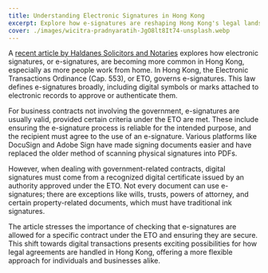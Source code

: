 ```yaml
---
title: Understanding Electronic Signatures in Hong Kong
excerpt: Explore how e-signatures are reshaping Hong Kong's legal landscape, as discussed by Haldanes Solicitors.
cover: ./images/wicitra-pradnyaratih-JgO8lt8It74-unsplash.webp
---
```


A [recent article by Haldanes Solicitors and Notaries](https://www.lexology.com/library/document?tk=eyJ0eXAiOiJKV1QiLCJhbGciOiJIUzUxMiJ9.eyJleHAiOjE3NDEwMzc3MTYsImRhdGEiOnsiRG9jdW1lbnRHdWlkIjoiMzM2MTM3NTEtYTA4MS00OTJhLWIzNDAtZWQyYjg3MjZlNzIxIiwiQ29udGFjdEd1aWQiOiIwMDAwMDAwMC0wMDAwLTAwMDAtMDAwMC0wMDAwMDAwMDAwMDAiLCJCeXBhc3NMb2dpbiIsIzPdeWVBgkmlpbiIHiiaWXytBolkxy3ModYJ0Vtue6TNsuKTZTFRFSKp) explores how electronic signatures, or e-signatures, are becoming more common in Hong Kong, especially as more people work from home. In Hong Kong, the Electronic Transactions Ordinance (Cap. 553), or ETO, governs e-signatures. This law defines e-signatures broadly, including digital symbols or marks attached to electronic records to approve or authenticate them.

For business contracts not involving the government, e-signatures are usually valid, provided certain criteria under the ETO are met. These include ensuring the e-signature process is reliable for the intended purpose, and the recipient must agree to the use of an e-signature. Various platforms like DocuSign and Adobe Sign have made signing documents easier and have replaced the older method of scanning physical signatures into PDFs.

However, when dealing with government-related contracts, digital signatures must come from a recognized digital certificate issued by an authority approved under the ETO. Not every document can use e-signatures; there are exceptions like wills, trusts, powers of attorney, and certain property-related documents, which must have traditional ink signatures.

The article stresses the importance of checking that e-signatures are allowed for a specific contract under the ETO and ensuring they are secure. This shift towards digital transactions presents exciting possibilities for how legal agreements are handled in Hong Kong, offering a more flexible approach for individuals and businesses alike.
